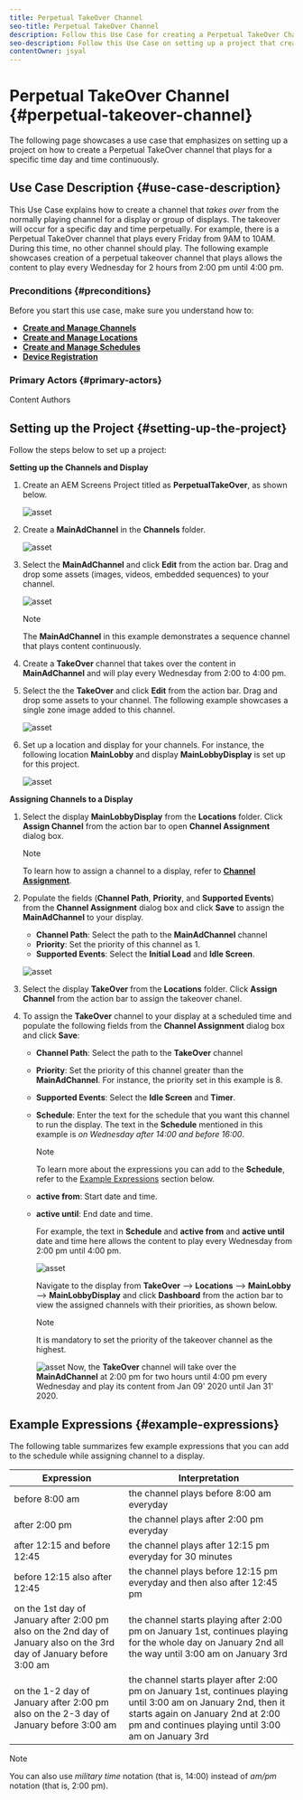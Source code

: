 ```yaml
---
title: Perpetual TakeOver Channel
seo-title: Perpetual TakeOver Channel
description: Follow this Use Case for creating a Perpetual TakeOver Channel.
seo-description: Follow this Use Case on setting up a project that creates a Perpetual TakeOver channel that plays for a specific time day and time continuously.
contentOwner: jsyal
---
```


# Perpetual TakeOver Channel {#perpetual-takeover-channel}

The following page showcases a use case that emphasizes on setting up a project on how to create a Perpetual TakeOver channel that plays for a specific time day and time continuously.

## Use Case Description {#use-case-description}

This Use Case explains how to create a channel that *takes over* from the normally playing channel for a display or group of displays. The takeover will occur for a specific day and time perpetually.
For example, there is a Perpetual TakeOver channel that plays every Friday from 9AM to 10AM. During this time, no other channel should play. The following example showcases creation of a perpetual takeover channel that plays allows the content to play every Wednesday for 2 hours from 2:00 pm until 4:00 pm.

### Preconditions {#preconditions}

Before you start this use case, make sure you understand how to:

* **[Create and Manage Channels](managing-channels.md)**
* **[Create and Manage Locations](managing-locations.md)**
* **[Create and Manage Schedules](managing-schedules.md)**
* **[Device Registration](device-registration.md)**

### Primary Actors {#primary-actors}

Content Authors

## Setting up the Project {#setting-up-the-project}

Follow the steps below to set up a project:

**Setting up the Channels and Display**

1. Create an AEM Screens Project titled as **PerpetualTakeOver**, as shown below.

   ![asset](assets/p_usecase1.png)

1. Create a **MainAdChannel** in the **Channels** folder.

    ![asset](assets/p_usecase2.png)

1. Select the **MainAdChannel** and click **Edit** from the action bar. Drag and drop some assets (images, videos, embedded sequences) to your channel.

   ![asset](assets/p_usecase3.png)


   >[!NOTE]
   >The **MainAdChannel** in this example demonstrates a sequence channel that plays content continuously.

1. Create a **TakeOver** channel that takes over the content in **MainAdChannel** and will play every Wednesday from 2:00 to 4:00 pm.

1. Select the the **TakeOver** and click **Edit** from the action bar. Drag and drop some assets to your channel. The following example showcases a single zone image added to this channel.

   ![asset](assets/p_usecase4.png)

1. Set up a location and display for your channels. For instance, the following location **MainLobby** and display **MainLobbyDisplay** is set up for this project.

   ![asset](assets/p_usecase5.png)

**Assigning Channels to a Display**

1. Select the display **MainLobbyDisplay** from the **Locations** folder. Click **Assign Channel** from the action bar to open **Channel Assignment** dialog box.

   >[!NOTE]
   >To learn how to assign a channel to a display, refer to **[Channel Assignment](channel-assignment.md)**.

1. Populate the fields (**Channel Path**, **Priority**, and **Supported Events**) from the **Channel Assignment** dialog box and click **Save** to assign the **MainAdChannel** to your display.

    * **Channel Path**: Select the path to the **MainAdChannel** channel
    * **Priority**: Set the priority of this channel as 1.
    * **Supported Events**: Select the **Initial Load** and **Idle Screen**.

   ![asset](assets/p_usecase6.png)

1. Select the display **TakeOver** from the **Locations** folder. Click **Assign Channel** from the action bar to assign the takeover chanel.

1. To assign the **TakeOver** channel to your display at a scheduled time and populate the following fields from the **Channel Assignment** dialog box and click **Save**:

    * **Channel Path**: Select the path to the **TakeOver** channel
    * **Priority**: Set the priority of this channel greater than the **MainAdChannel**. For instance, the priority set in this example is 8.
    * **Supported Events**: Select the **Idle Screen** and **Timer**.
    * **Schedule**: Enter the text for the schedule that you want this channel to run the display. The text in the **Schedule** mentioned in this example is *on Wednesday after 14:00 and before 16:00*.
         >[!NOTE]
         >To learn more about the expressions you can add to the **Schedule**, refer to the [Example Expressions](#example-expressions) section below.
    * **active from**: Start date and time.
    * **active until**: End date and time.
    
       For example, the text in **Schedule** and **active from** and **active until** date and time here allows the content to play every Wednesday from 2:00 pm until 4:00 pm.
    

        ![asset](assets/p_usecase7.png)

      Navigate to the display from **TakeOver** --> **Locations** --> **MainLobby** --> **MainLobbyDisplay** and click **Dashboard** from the action bar to view the assigned channels with their priorities, as shown below.

      >[!NOTE]
      >It is mandatory to set the priority of the takeover channel as the highest.

      ![asset](assets/p_usecase8.png)
    Now, the **TakeOver** channel will take over the **MainAdChannel** at 2:00 pm for two hours until 4:00 pm every Wednesday and play its content from Jan 09' 2020 until Jan 31' 2020.

## Example Expressions {#example-expressions}

The following table summarizes few example expressions that you can add to the schedule while assigning channel to a display.

| **Expression** | **Interpretation** |
|---|---|
| before 8:00 am | the channel plays before 8:00 am everyday |
| after 2:00 pm | the channel plays after 2:00 pm everyday |
| after 12:15 and before 12:45 | the channel plays after 12:15 pm everyday for 30 minutes |
| before 12:15 also after 12:45 | the channel plays before 12:15 pm everyday and then also after 12:45 pm |
| on the 1st day of January after 2:00 pm also on the 2nd day of January also on the 3rd day of January before 3:00 am | the channel starts playing after 2:00 pm on January 1st, continues playing for the whole day on January 2nd all the way until 3:00 am on January 3rd |
| on the 1-2 day of January after 2:00 pm also on the 2-3 day of January before 3:00 am | the channel starts player after 2:00 pm on January 1st, continues playing until 3:00 am on January 2nd, then it starts again on January 2nd at 2:00 pm and continues playing until 3:00 am on January 3rd |

>[!NOTE]
>You can also use _military time_ notation (that is, 14:00) instead of *am/pm* notation (that is, 2:00 pm).
